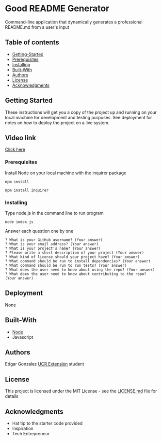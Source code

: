 
# Good README Generator

Command-line application that dynamically generates a professional README.md from a user's input 

## Table of contents

- [Getting-Started](#Getting-Started)
- [Prerequisites](#Prerequisites)
- [Installing](#Installing)
- [Built-With](#Built-With)
- [Authors](#Authors)
- [License](#License)
- [Acknowledgments](#Acknowledgments)

## Getting Started

These instructions will get you a copy of the project up and running on your local machine for development and testing purposes. See deployment for notes on how to deploy the project on a live system.

## Video link

[Click here](https://drive.google.com/file/d/1RsOTgZgsDxoIvxNo29dFF_5oITts3Xm9/view)

### Prerequisites

Install Node on your local machine with the inquirer package

```
npm install
```
```
npm install inquirer
```

### Installing

Type node.js in the command line to run program

```
node index.js
```

Answer each question one by one

```
? What is your GitHub username? (Your answer)
? What is your email address? (Your answer)
? What is your project's name? (Your answer)
? Please write a short description of your project (Your answer)
? What kind of license should your project have? (Your answer)
? What command should be run to install dependencies? (Your answer)
? What command should be run to run tests? (Your answer)
? What does the user need to know about using the repo? (Your answer)
? What does the user need to know about contributing to the repo? (Your answer)
```

## Deployment

None

## Built-With

* [Node](https://nodejs.org/en/)
* Javascript

## Authors

Edgar Gonzalez [UCR Extension](https://extension.ucr.edu/) student

## License

This project is licensed under the MIT License - see the [LICENSE.md](LICENSE.md) file for details

## Acknowledgments

* Hat tip to the starter code provided
* Inspiration
* Tech Entrepreneur
